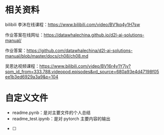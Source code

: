# 相关资料

bilibili 李沐在线课程：https://www.bilibili.com/video/BV1kq4y1H7sw

作业答案在线网址：https://datawhalechina.github.io/d2l-ai-solutions-manual/

作业答案：https://github.com/datawhalechina/d2l-ai-solutions-manual/blob/master/docs/ch08/ch08.md

吴恩达视频课程：https://www.bilibili.com/video/BV16r4y1Y7jv?spm_id_from=333.788.videopod.episodes&vd_source=680a93e4d47198f05ee1b3ed6929a3a9&p=104

# 自定义文件

* readme.pynb：是对主要文件的个人总结
* readme_test.ipynb：是对 pytorch 主要内容的输出
* [ ]
